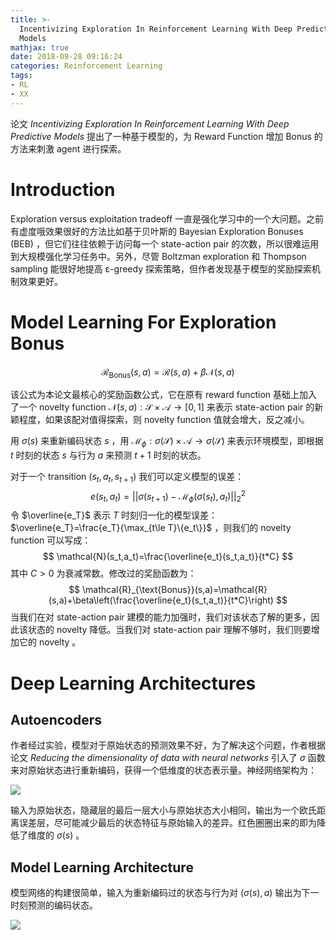 ```yaml
---
title: >-
  Incentivizing Exploration In Reinforcement Learning With Deep Predictive
  Models
mathjax: true
date: 2018-09-28 09:16:24
categories: Reinforcement Learning
tags:
- RL
- XX
---
```


论文 *Incentivizing Exploration In Reinforcement Learning With Deep Predictive Models* 提出了一种基于模型的，为 Reward Function 增加 Bonus 的方法来刺激 agent 进行探索。

<!--more-->

# Introduction

Exploration versus exploitation tradeoff 一直是强化学习中的一个大问题。之前有虚度哦效果很好的方法比如基于贝叶斯的 Bayesian Exploration Bonuses (BEB) ，但它们往往依赖于访问每一个 state-action pair 的次数，所以很难运用到大规模强化学习任务中。另外，尽管 Boltzman exploration 和 Thompson sampling 能很好地提高 ε-greedy 探索策略，但作者发现基于模型的奖励探索机制效果更好。

# Model Learning For Exploration Bonus

$$
\mathcal{R}_{\text{Bonus}}(s,a)=\mathcal{R}(s,a)+\beta\mathcal{N}(s,a)
$$

该公式为本论文最核心的奖励函数公式，它在原有 reward function 基础上加入了一个 novelty function $\mathcal{N}(s,a): \mathcal{S}\times\mathcal{A}\rightarrow[0,1]$ 来表示 state-action pair 的新颖程度，如果该配对值得探索，则 novelty function 值就会增大，反之减小。

用 $\sigma(s)$ 来重新编码状态 $s$ ，用 $\mathcal{M}_\phi: \sigma(\mathcal{S})\times\mathcal{A}\rightarrow\sigma(\mathcal{S})$ 来表示环境模型，即根据 $t$ 时刻的状态 $s$ 与行为 $a$ 来预测 $t+1$ 时刻的状态。

对于一个 transition $(s_t,a_t,s_{t+1})$ 我们可以定义模型的误差：
$$
e(s_t,a_t)=||\sigma(s_{t+1})-\mathcal{M}_\phi(\sigma(s_t),a_t)||_2^2
$$
令 $\overline{e_T}$ 表示 $T$ 时刻归一化的模型误差：$\overline{e_T}=\frac{e_T}{\max_{t\le T}\{e_t\}}$ ，则我们的 novelty function 可以写成：
$$
\mathcal{N}(s_t,a_t)=\frac{\overline{e_t}(s_t,a_t)}{t*C}
$$
其中 $C>0$ 为衰减常数。修改过的奖励函数为：
$$
\mathcal{R}_{\text{Bonus}}(s,a)=\mathcal{R}(s,a)+\beta\left(\frac{\overline{e_t}(s_t,a_t)}{t*C}\right)
$$
当我们在对 state-action pair 建模的能力加强时，我们对该状态了解的更多，因此该状态的 novelty 降低。当我们对 state-action pair 理解不够时，我们则要增加它的 novelty 。

# Deep Learning Architectures

## Autoencoders

作者经过实验，模型对于原始状态的预测效果不好，为了解决这个问题，作者根据论文 *Reducing the dimensionality of data with neural networks* 引入了 $\sigma$ 函数来对原始状态进行重新编码，获得一个低维度的状态表示量。神经网络架构为：

![](https://s1.ax1x.com/2018/09/28/iQUCBd.md.png)

输入为原始状态，隐藏层的最后一层大小与原始状态大小相同，输出为一个欧氏距离误差层，尽可能减少最后的状态特征与原始输入的差异。红色圈圈出来的即为降低了维度的 $\sigma(s)$ 。

## Model Learning Architecture

模型网络的构建很简单，输入为重新编码过的状态与行为对 $(\sigma(s),a)$ 输出为下一时刻预测的编码状态。

![](https://s1.ax1x.com/2018/09/28/iQUA4P.png)

